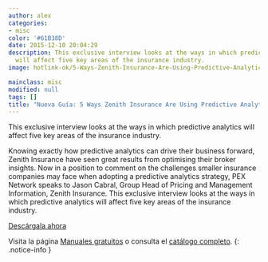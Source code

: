 ```yaml
---
author: alex
categories:
- misc
color: '#61B38D'
date: 2015-12-10 20:04:29
description: This exclusive interview looks at the ways in which predictive analytics
  will affect five key areas of the insurance industry.
image: hotlink-ok/5-Ways-Zenith-Insurance-Are-Using-Predictive-Analytics-to-Leverage-BigData.jpg

mainclass: misc
modified: null
tags: []
title: "Nueva Guía: 5 Ways Zenith Insurance Are Using Predictive Analytics to Leverage Big Data"
---
```


<figure>
<a href="http://elbauldelprogramador.tradepub.com/c/pubRD.mpl?sr=oc&_t=oc:&qf=w_iqpc83"><amp-img on="tap:lightbox1" role="button" tabindex="0" layout="responsive" src="/img/5-Ways-Zenith-Insurance-Are-Using-Predictive-Analytics-to-Leverage-BigData2.jpg" title="{{ page.title }}" alt="{{ page.title }}" width="194px" height="259px" /></a>
</figure>

This exclusive interview looks at the ways in which predictive analytics will affect five key areas of the insurance industry.

<!--more--><!--ad-->

Knowing exactly how predictive analytics can drive their business forward, Zenith Insurance have seen great results from optimising their broker insights. Now in a position to comment on the challenges smaller insurance companies may face when adopting a predictive analytics strategy, PEX Network speaks to Jason Cabral, Group Head of Pricing and Management Information, Zenith Insurance. This exclusive interview looks at the ways in which predictive analytics will affect five key areas of the insurance industry.

<div class="button-post">
<a href="http://elbauldelprogramador.tradepub.com/c/pubRD.mpl?sr=oc&_t=oc:&qf=w_iqpc83" target="_blank">Descárgala ahora</a>
</div>

Visita la página [Manuales gratuitos][1] o consulta el [catálogo completo][2].
{: .notice-info }

[1]: https://elbauldelprogramador.com/manuales-gratuitos/
[2]: http://elbauldelprogramador.tradepub.com/category/information-technology/1207/ "Catálogo completo de Guías gratuítas "
